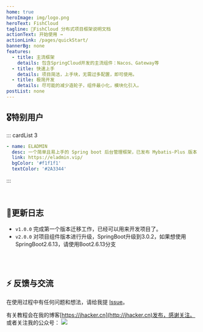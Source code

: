 ```yaml
---
home: true
heroImage: img/logo.png
heroText: FishCloud
tagline: 🚀FishCloud 分布式项目框架说明文档
actionText: 开始使用 →
actionLink: /pages/quickStart/
bannerBg: none
features:
  - title: 主流框架
    details: 包含SpringCloud开发的主流组件：Nacos、Gateway等
  - title: 快速上手
    details: 项目简洁，上手块，无需过多配置，即可使用。
  - title: 极简开发
    details: 尽可能的减少造轮子，组件最小化，模块化引入。
postList: none
---
```

 


## 🎖特别用户
::: cardList 3
```yaml
- name: ELADMIN
  desc: 一个简单且易上手的 Spring boot 后台管理框架，已发布 Mybatis-Plus 版本
  link: https://eladmin.vip/
  bgColor: '#f1f1f1'
  textColor: '#2A3344'
```
:::

<br/>

## 🎉更新日志
* `v1.0.0` 完成第一个版本迁移工作，已经可以用来开发项目了。
* `v2.0.0` 对项目组件版本进行升级，SpringBoot升级到3.0.2，如果想使用SpringBoot2.6.13，请使用Boot2.6.13分支


<br/>

<!-- ## ⚡️未来...

::: tip
期待 [VuePress v2.0](https://github.com/vuepress/vuepress-next) 以及 [VitePress](https://github.com/vuejs/vitepress) 的正式发布...

届时，VuePress 1.x 编译慢的缺点将得到极大的改善。我将会视情况把主题升级至 VuePress v2.0 或 VitePress。还希望大家多多 [:sparkling_heart:支持](/pages/1b12ed/) 哟，持续关注吧~
::: -->

<br/>

<!-- ## 💎 公众号
`有趣研究社`是本人对各种有趣的、好玩的、沙雕的创意和想法以在线小网站或者文章的形式表达出来，比如：
- [小霸王游戏机](https://game.xugaoyi.com)
- [爱国头像生成器](https://avatar.xugaoyi.com/)
- [到账语音生成器](https://zfb.xugaoyi.com/)

还有更多好玩的等你去探索吧~

::: center
<img src="https://fastly.jsdelivr.net/gh/xugaoyi/image_store@master/blog/qrcode.zdqv9mlfc0g.jpg"  style="width:190px;" />
:::

<br/> -->

## ⚡ 反馈与交流

在使用过程中有任何问题和想法，请给我提 [Issue](https://github.com/Lyn4ever29/fish-cloud/issues)。

有关教程会在我的博客[https://jhacker.cn](http://jhacker.cn)发布，感谢关注。
或者关注我的公众号：
![](https://img.jhacker.cn/img/gzh2.png)


